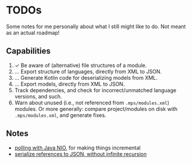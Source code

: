 # TODOs

Some notes for me personally about what I still might like to do.
Not meant as an actual roadmap!


## Capabilities

1. &#10003; Be aware of (alternative) file structures of a module.
1. ... Export structure of languages, directly from XML to JSON.
1. ... Generate Kotlin code for deserializing models from XML.
1. ... Export models, directly from XML to JSON.
1. Track dependencies, and check for incorrect/unmatched language versions, and such.
1. Warn about unused (i.e., not referenced from `.mps/modules.xml`) modules.
    Or more generally: compare project/modules on disk with `.mps/modules.xml`, and generate fixes.


## Notes

* [polling with Java NIO](https://dzone.com/articles/event-driven-architecture-over-polling-architecture), for making things incremental
* [serialize references to JSON, without infinite recursion](https://www.logicbig.com/tutorials/misc/jackson/json-identity-info-annotation.html)

